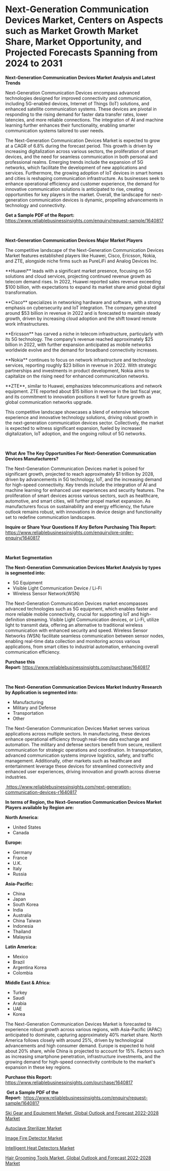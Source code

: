 <p><h1>Next-Generation Communication Devices Market, Centers on Aspects such as Market Growth Market Share, Market Opportunity, and Projected Forecasts Spanning from 2024 to 2031</h1></p><p><strong>Next-Generation Communication Devices Market Analysis and Latest Trends</strong></p>
<p><p>Next-Generation Communication Devices encompass advanced technologies designed for improved connectivity and communication, including 5G-enabled devices, Internet of Things (IoT) solutions, and enhanced satellite communication systems. These devices are pivotal in responding to the rising demand for faster data transfer rates, lower latencies, and more reliable connections. The integration of AI and machine learning further enhances their functionality, enabling smarter communication systems tailored to user needs.</p><p>The Next-Generation Communication Devices Market is expected to grow at a CAGR of 6.8% during the forecast period. This growth is driven by increasing digitalization across various sectors, the proliferation of smart devices, and the need for seamless communication in both personal and professional realms. Emerging trends include the expansion of 5G networks, which facilitate the development of new applications and services. Furthermore, the growing adoption of IoT devices in smart homes and cities is reshaping communication infrastructure. As businesses seek to enhance operational efficiency and customer experience, the demand for innovative communication solutions is anticipated to rise, creating opportunities for key players in the market. Overall, the landscape for next-generation communication devices is dynamic, propelling advancements in technology and connectivity.</p></p>
<p><strong>Get a Sample PDF of the Report:&nbsp;</strong> <a href="https://www.reliablebusinessinsights.com/enquiry/request-sample/1640817?utm_campaign=62&utm_medium=2&utm_source=Github&utm_content=ia&utm_term=12102024&utm_id=next-generation-communication-devices">https://www.reliablebusinessinsights.com/enquiry/request-sample/1640817</a></p>
<p>&nbsp;</p>
<p><strong>Next-Generation Communication Devices Major Market Players</strong></p>
<p><p>The competitive landscape of the Next-Generation Communication Devices Market features established players like Huawei, Cisco, Ericsson, Nokia, and ZTE, alongside niche firms such as PureLiFi and Analog Devices Inc. </p><p>**Huawei** leads with a significant market presence, focusing on 5G solutions and cloud services, projecting continued revenue growth as telecom demand rises. In 2022, Huawei reported sales revenue exceeding $100 billion, with expectations to expand its market share amid global digital transformation.</p><p>**Cisco** specializes in networking hardware and software, with a strong emphasis on cybersecurity and IoT integration. The company generated around $53 billion in revenue in 2022 and is forecasted to maintain steady growth, driven by increasing cloud adoption and the shift toward remote work infrastructures.</p><p>**Ericsson** has carved a niche in telecom infrastructure, particularly with its 5G technology. The company’s revenue reached approximately $25 billion in 2022, with further expansion anticipated as mobile networks worldwide evolve and the demand for broadband connectivity increases.</p><p>**Nokia** continues to focus on network infrastructure and technology services, reporting roughly $23 billion in revenue in 2022. With strategic partnerships and investments in product development, Nokia aims to capitalize on the rising need for enhanced communication networks.</p><p>**ZTE**, similar to Huawei, emphasizes telecommunications and network equipment. ZTE reported about $15 billion in revenue in the last fiscal year, and its commitment to innovation positions it well for future growth as global communication networks upgrade.</p><p>This competitive landscape showcases a blend of extensive telecom experience and innovative technology solutions, driving robust growth in the next-generation communication devices sector. Collectively, the market is expected to witness significant expansion, fueled by increased digitalization, IoT adoption, and the ongoing rollout of 5G networks.</p></p>
<p>&nbsp;</p>
<p><strong>What Are The Key Opportunities For Next-Generation Communication Devices Manufacturers?</strong></p>
<p><p>The Next-Generation Communication Devices market is poised for significant growth, projected to reach approximately $1 trillion by 2028, driven by advancements in 5G technology, IoT, and the increasing demand for high-speed connectivity. Key trends include the integration of AI and machine learning for enhanced user experiences and security features. The proliferation of smart devices across various sectors, such as healthcare, automotive, and smart cities, will further propel market expansion. As manufacturers focus on sustainability and energy efficiency, the future outlook remains robust, with innovations in device design and functionality set to redefine communication landscapes.</p></p>
<p><strong>Inquire or Share Your Questions If Any Before Purchasing This Report:</strong> <a href="https://www.reliablebusinessinsights.com/enquiry/pre-order-enquiry/1640817?utm_campaign=62&utm_medium=2&utm_source=Github&utm_content=ia&utm_term=12102024&utm_id=next-generation-communication-devices">https://www.reliablebusinessinsights.com/enquiry/pre-order-enquiry/1640817</a></p>
<p>&nbsp;</p>
<p><strong>Market Segmentation</strong></p>
<p><strong>The Next-Generation Communication Devices Market Analysis by types is segmented into:</strong></p>
<p><ul><li>5G Equipment</li><li>Visible Light Communication Device / Li-Fi</li><li>Wireless Sensor Network(WSN)</li></ul></p>
<p><p>The Next-Generation Communication Devices market encompasses advanced technologies such as 5G equipment, which enables faster and more reliable mobile connectivity, crucial for supporting IoT and high-definition streaming. Visible Light Communication devices, or Li-Fi, utilize light to transmit data, offering an alternative to traditional wireless communication with enhanced security and speed. Wireless Sensor Networks (WSN) facilitate seamless communication between sensor nodes, enabling real-time data collection and monitoring across various applications, from smart cities to industrial automation, enhancing overall communication efficiency.</p></p>
<p><strong>Purchase this Report:&nbsp;</strong><a href="https://www.reliablebusinessinsights.com/purchase/1640817?utm_campaign=62&utm_medium=2&utm_source=Github&utm_content=ia&utm_term=12102024&utm_id=next-generation-communication-devices">https://www.reliablebusinessinsights.com/purchase/1640817</a></p>
<p>&nbsp;</p>
<p><strong>The Next-Generation Communication Devices Market Industry Research by Application is segmented into:</strong></p>
<p><ul><li>Manufacturing</li><li>Military and Defense</li><li>Transportation</li><li>Other</li></ul></p>
<p><p>The Next-Generation Communication Devices Market serves various applications across multiple sectors. In manufacturing, these devices enhance operational efficiency through real-time data exchange and automation. The military and defense sectors benefit from secure, resilient communication for strategic operations and coordination. In transportation, advanced communication systems improve logistics, safety, and traffic management. Additionally, other markets such as healthcare and entertainment leverage these devices for streamlined connectivity and enhanced user experiences, driving innovation and growth across diverse industries.</p></p>
<p><a href="https://www.reliablebusinessinsights.com/next-generation-communication-devices-r1640817?utm_campaign=62&utm_medium=2&utm_source=Github&utm_content=ia&utm_term=12102024&utm_id=next-generation-communication-devices">&nbsp;https://www.reliablebusinessinsights.com/next-generation-communication-devices-r1640817</a></p>
<p><strong>In terms of Region, the Next-Generation Communication Devices Market Players available by Region are:</strong></p>
<p>
    <p> <strong> North America: </strong>
        <ul>
            <li>United States</li>
            <li>Canada</li>
        </ul>
        </p> 
    <p> <strong> Europe: </strong>
        <ul>
            <li>Germany</li>
            <li>France</li>
            <li>U.K.</li>
            <li>Italy</li>
            <li>Russia</li>
        </ul>
        </p> 
    <p> <strong> Asia-Pacific: </strong>
        <ul>
            <li>China</li>
            <li>Japan</li>
            <li>South Korea</li>
            <li>India</li>
            <li>Australia</li>
            <li>China Taiwan</li>
            <li>Indonesia</li>
            <li>Thailand</li>
            <li>Malaysia</li>
        </ul>
        </p> 
    <p> <strong> Latin America: </strong>
        <ul>
            <li>Mexico</li>
            <li>Brazil</li>
            <li>Argentina Korea</li>
            <li>Colombia</li>
        </ul>
        </p> 
    <p> <strong> Middle East & Africa: </strong>
        <ul>
            <li>Turkey</li>
            <li>Saudi</li>
            <li>Arabia</li>
            <li>UAE</li>
            <li>Korea</li>
        </ul>
    </p>
    </p>
<p><p>The Next-Generation Communication Devices Market is forecasted to experience robust growth across various regions, with Asia-Pacific (APAC) anticipated to dominate, capturing approximately 40% market share. North America follows closely with around 25%, driven by technological advancements and high consumer demand. Europe is expected to hold about 20% share, while China is projected to account for 15%. Factors such as increasing smartphone penetration, infrastructure investments, and the growing demand for high-speed connectivity contribute to the market's expansion in these key regions.</p></p>
<p><strong>Purchase this Report: </strong><a href="https://www.reliablebusinessinsights.com/purchase/1640817?utm_campaign=62&utm_medium=2&utm_source=Github&utm_content=ia&utm_term=12102024&utm_id=next-generation-communication-devices">https://www.reliablebusinessinsights.com/purchase/1640817</a></p>
<p>&nbsp;<strong>Get a Sample PDF of the Report:&nbsp;&nbsp;</strong><a href="https://www.reliablebusinessinsights.com/enquiry/request-sample/1640817?utm_campaign=62&utm_medium=2&utm_source=Github&utm_content=ia&utm_term=12102024&utm_id=next-generation-communication-devices">https://www.reliablebusinessinsights.com/enquiry/request-sample/1640817</a></p>
<p><strong></strong></p>
<p><p><a href="https://github.com/Rekhakhatun65/Market-Research-Report-List-1/blob/main/ski-gear-and-equipment-market-global-outlook-and-forecast-2022-2028-market.md?utm_campaign=62&utm_medium=2&utm_source=Github&utm_content=ia&utm_term=12102024&utm_id=next-generation-communication-devices">Ski Gear and Equipment Market, Global Outlook and Forecast 2022-2028 Market</a></p><p><a href="https://issuu.com/reportprime-2/docs/autoclave-sterilizer-market-size-20_0994950e8ee85c?utm_campaign=62&utm_medium=2&utm_source=Github&utm_content=ia&utm_term=12102024&utm_id=next-generation-communication-devices">Autoclave Sterilizer Market</a></p><p><a href="https://www.linkedin.com/pulse/global-image-fire-detector-market-analysis-trends-forecasts-fw6qf?utm_campaign=62&utm_medium=2&utm_source=Github&utm_content=ia&utm_term=12102024&utm_id=next-generation-communication-devices">Image Fire Detector Market</a></p><p><a href="https://www.linkedin.com/pulse/unlocking-growth-potential-strategic-analysis-intelligent-heat-lsbbc?utm_campaign=62&utm_medium=2&utm_source=Github&utm_content=ia&utm_term=12102024&utm_id=next-generation-communication-devices">Intelligent Heat Detectors Market</a></p><p><a href="https://github.com/FosterFahey91/Market-Research-Report-List-1/blob/main/hair-grooming-tools-market-global-outlook-and-forecast-2022-2028-market.md?utm_campaign=62&utm_medium=2&utm_source=Github&utm_content=ia&utm_term=12102024&utm_id=next-generation-communication-devices">Hair Grooming Tools Market, Global Outlook and Forecast 2022-2028 Market</a></p></p>